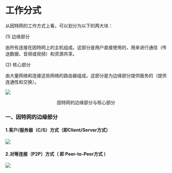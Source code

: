 # 工作分式

从因特网的工作方式上看，可以划分为以下的两大块：

(1) 边缘部分

  由所有连接在因特网上的主机组成。这部分是用户直接使用的，用来进行通信（传送数据、音频或视频）和资源共享。

(2) 核心部分

  由大量网络和连接这些网络的路由器组成。这部分是为边缘部分提供服务的（提供连通性和交换）。

![](https://cdn.jsdelivr.net/gh/ZanderZhao/img20/file/20191104103441.png)

<center>因特网的边缘部分与核心部分</center>









### 一、因特网的边缘部分

#### 1.客户/服务器（C/S）方式（即Client/Server方式）



![](https://cdn.jsdelivr.net/gh/ZanderZhao/img20/file/20191104103615.png)



#### 2.对等连接（P2P）方式（ 即 Peer-to-Peer方式 ）

![](https://cdn.jsdelivr.net/gh/ZanderZhao/img20/file/20191104103657.png)































